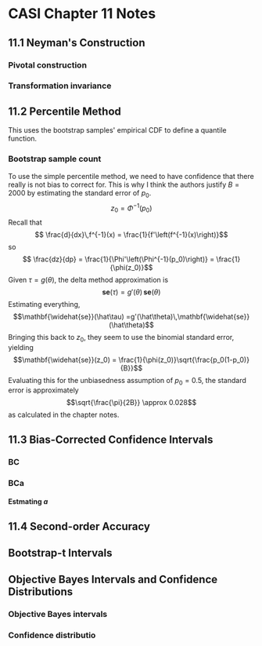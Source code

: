 # CASI Chapter 11 Notes
## 11.1 Neyman's Construction
### Pivotal construction
### Transformation invariance
## 11.2 Percentile Method
This uses the bootstrap samples' empirical CDF to define a quantile function. 
### Bootstrap sample count
To use the simple percentile method, we need to have confidence that there really is not bias to correct for. This is why I think the authors justify $B=2000$ by estimating the standard error of $p_0$.
$$z_0 = \Phi^{-1}(p_0)$$
Recall that 
$$ \frac{d}{dx}\,f^{-1}(x) = \frac{1}{f'\left(f^{-1}(x)\right)}$$
so
$$ 
\frac{dz}{dp}  = \frac{1}{\Phi'\left(\Phi^{-1}(p_0)\right)}
 = \frac{1}{\phi(z_0)}$$
 Given $\tau = g(\theta)$, the delta method approximation is 
 $$\mathbf{se}(\tau) =g'(\theta)\,\mathbf{se}(\theta)$$
Estimating everything,
 $$\mathbf{\widehat{se}}(\hat\tau) =g'(\hat\theta)\,\mathbf{\widehat{se}}(\hat\theta)$$
 Bringing this back to $z_0$, they seem to use the binomial standard error, yielding
 $$\mathbf{\widehat{se}}(z_0)  = \frac{1}{\phi(z_0)}\sqrt{\frac{p_0(1-p_0)}{B}}$$
Evaluating this for the unbiasedness assumption of $p_0=0.5$, the standard error is approximately
 $$\sqrt{\frac{\pi}{2B}} \approx 0.028$$
 as calculated in the chapter notes.
## 11.3 Bias-Corrected Confidence Intervals
### BC
### BCa
#### Estmating $a$
## 11.4 Second-order Accuracy
## Bootstrap-t Intervals
## Objective Bayes Intervals and Confidence Distributions
### Objective Bayes intervals
### Confidence distributio
<!--stackedit_data:
eyJoaXN0b3J5IjpbLTEwNTI0ODQ0XX0=
-->